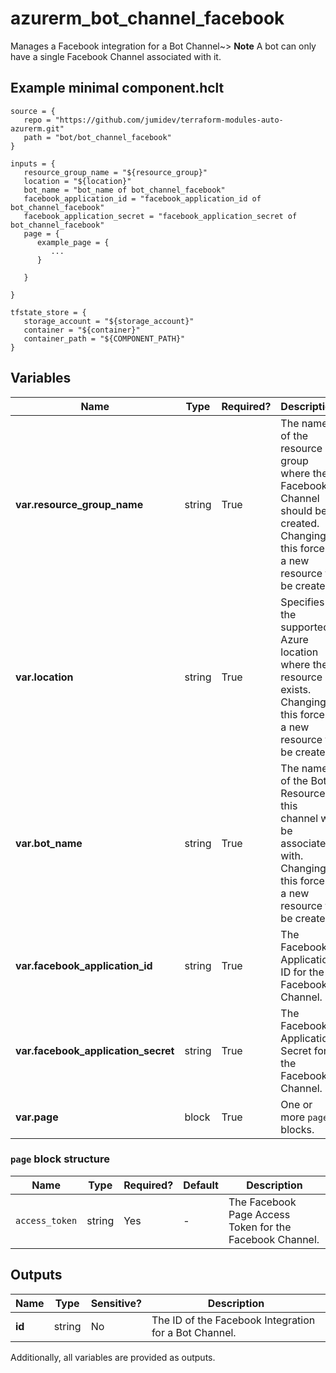 # azurerm_bot_channel_facebook

Manages a Facebook integration for a Bot Channel~> **Note** A bot can only have a single Facebook Channel associated with it.

## Example minimal component.hclt

```hcl
source = {
   repo = "https://github.com/jumidev/terraform-modules-auto-azurerm.git" 
   path = "bot/bot_channel_facebook" 
}

inputs = {
   resource_group_name = "${resource_group}" 
   location = "${location}" 
   bot_name = "bot_name of bot_channel_facebook" 
   facebook_application_id = "facebook_application_id of bot_channel_facebook" 
   facebook_application_secret = "facebook_application_secret of bot_channel_facebook" 
   page = {
      example_page = {
         ...
      }
  
   }
 
}

tfstate_store = {
   storage_account = "${storage_account}" 
   container = "${container}" 
   container_path = "${COMPONENT_PATH}" 
}

```

## Variables

| Name | Type | Required? |  Description |
| ---- | ---- | --------- |  ----------- |
| **var.resource_group_name** | string | True | The name of the resource group where the Facebook Channel should be created. Changing this forces a new resource to be created. | 
| **var.location** | string | True | Specifies the supported Azure location where the resource exists. Changing this forces a new resource to be created. | 
| **var.bot_name** | string | True | The name of the Bot Resource this channel will be associated with. Changing this forces a new resource to be created. | 
| **var.facebook_application_id** | string | True | The Facebook Application ID for the Facebook Channel. | 
| **var.facebook_application_secret** | string | True | The Facebook Application Secret for the Facebook Channel. | 
| **var.page** | block | True | One or more `page` blocks. | 

### `page` block structure

| Name | Type | Required? | Default | Description |
| ---- | ---- | --------- | ------- | ----------- |
| `access_token` | string | Yes | - | The Facebook Page Access Token for the Facebook Channel. |



## Outputs

| Name | Type | Sensitive? | Description |
| ---- | ---- | --------- | --------- |
| **id** | string | No  | The ID of the Facebook Integration for a Bot Channel. | 

Additionally, all variables are provided as outputs.
